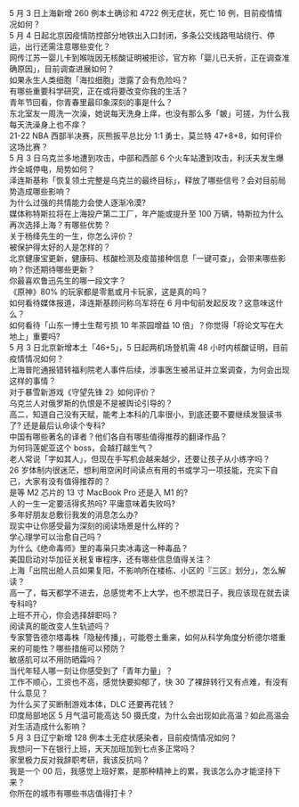 5 月 3 日上海新增 260 例本土确诊和 4722 例无症状，死亡 16 例，目前疫情情况如何？  
5 月 4 日起北京因疫情防控部分地铁出入口封闭，多条公交线路甩站绕行、停运，出行还需注意哪些变化？  
网传江苏一婴儿卡到喉咙因无核酸证明被拒诊，官方称「婴儿已夭折，正在调查准确原因」，目前调查进展如何？  
如果永生人类细胞「海拉细胞」泄露了会有危险吗？  
有哪些重要科学研究，正在或将要改变你我的生活？  
青年节回看，你青春里最印象深刻的事是什么？  
东北室友一周洗一次澡，她说每天洗身上痒，也没有那么多「皴」可搓，为什么我每天洗澡身上也不痒？  
21-22 NBA 西部半决赛，灰熊扳平总比分 1:1 勇士，莫兰特 47+8+8，如何评价这场比赛？  
5 月 3 日乌克兰多地遭到攻击，中部和西部 6 个火车站遭到攻击，利沃夫发生爆炸全城停电，局势如何？  
泽连斯基称「恢复领土完整是乌克兰的最终目标」，释放了哪些信号？会对目前局势造成哪些影响？  
为什么过强的共情能力会使人逐渐冷漠?  
媒体称特斯拉将在上海投产第二工厂，年产能或提升至 100 万辆，特斯拉为什么再次选择上海？有哪些优势？  
关于杨绛先生的一生，你怎么评价？  
被保护得太好的人是怎样的？  
北京健康宝更新，健康码、核酸检测及疫苗接种信息「一键可查」，会带来哪些影响？你还期待哪些更新？  
你最喜欢鲁迅先生的哪一段文字？  
《原神》80% 的玩家都是零氪或月卡玩家，这是真的吗？  
如何看待媒体报道，泽连斯基顾问称乌军将在 6 月中旬前发起反攻？这意味这什么？  
如何看待「山东一博士生帮亏损 10 年茶园增益 10 倍」？你觉得「将论文写在大地上」重要吗?  
5 月 3 日北京新增本土「46+5」，5 日起两机场登机需 48 小时内核酸证明，目前疫情情况如何？  
上海普陀通报错转福利院老人事件后续，涉事医生被吊证并立案调查，为何会出现这样的事情？  
对于暴雪新游戏《守望先锋 2》如何评价？  
乌克兰人对俄罗斯的仇恨是不是被舆论引导的？  
高二，知道自己没有天赋，能考上本科的几率很小，到底还要不要继续发狠读书了? 还是最后认命读个专科?  
中国有哪些著名的译者？他们各自有哪些值得推荐的翻译作品？  
为何玛莲妮亚这个 boss，会越打越生气？  
老人常说「字如其人」，但现在手写机会越来越少，还要让孩子从小练字吗？  
26 岁体制内很迷茫，想利用空闲时间读点有用的书或学习一项技能，充实下自己，大家有没有值得推荐的？  
是等 M2 芯片的 13 寸 MacBook Pro 还是入 M1 的?  
人的一生一定要活得炙热吗? 平庸意味着失败吗?  
多年好朋友总敷衍我发的消息怎么办?  
现实中让你感受最为深刻的阅读场景是什么样的？  
学心理学可以治愈自己吗？  
为什么《绝命毒师》里的毒枭只卖冰毒这一种毒品？  
美国启动对华加征关税复审程序，还有哪些信息值得关注？  
上海「出院出舱人员如果复阳，不影响所在楼栋、小区的『三区』划分」，怎么解读？  
高一了，每天都学不进去，总感觉考不上大学，也不想混日子，我应该现在就去读专科吗?  
上班不开心，你会选择辞职吗？  
阅读真的能改变人生轨迹吗？  
专家警告德尔塔毒株「隐秘传播」，可能卷土重来，如何从科学角度分析德尔塔重来的可能性？哪些措施可以预防？  
敏感肌可以不用防晒霜吗？  
当代年轻人哪一刻让你感受到了「青年力量」？  
工作不顺心，工资也不高，感觉快要抑郁了，快 30 了裸辞转行又有点难，有没有什么意见？  
为什么买了买断制游戏本体，DLC 还要再花钱？  
印度局部地区 5 月气温可能高达 50 摄氏度，为什么会出现如此高温？如此高温会对生活造成什么影响？  
5 月 3 日辽宁新增 128 例本土无症状感染者，目前疫情情况如何？  
我想问一下在银行上班，天天加班加到七点多正常吗？  
家里极力反对我辞职考研，我该反抗吗？  
我是一个 00 后，我感觉上班好累，是那种精神上的累，我该怎么办才能坚持下来？  
你所在的城市有哪些书店值得打卡？  
